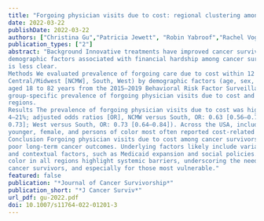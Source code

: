 ```yaml
---
title: "Forgoing physician visits due to cost: regional clustering among cancer survivors by age, sex, and race/ethnicity"
date: 2022-03-22
publishDate: 2022-03-22
authors: ["Christina Gu","Patricia Jewett", "Robin Yabroof","Rachel Vogel","Helen Parsons","Ronald Gangnon", "Himal Purani","Anne Blaes"]
publication_types: ["2"]
abstract: "Background Innovative treatments have improved cancer survival but also increased financial hardship for patients. While
demographic factors associated with financial hardship among cancer survivors are known in the USA, the role of geography
is less clear.
Methods We evaluated prevalence of forgoing care due to cost within 12 months by US Census region (Northeast, North
Central/Midwest [NCMW], South, West) by demographic factors (age, sex, race/ethnicity) among 217,981 cancer survivors
aged 18 to 82 years from the 2015–2019 Behavioral Risk Factor Surveillance System survey. We summarized region- and
group-specific prevalence of forgoing physician visits due to cost and used multilevel logistic regression models to compare
regions.
Results The prevalence of forgoing physician visits due to cost was highest in the South (aged < 65 years: 19–38%; aged ≥ 65:
4–21%; adjusted odds ratios [OR], NCMW versus South, OR: 0.63 [0.56–0.71]; Northeast versus South, OR: 0.63 [0.55–
0.73]; West versus South, OR: 0.73 [0.64–0.84]). Across the USA, including regions with broad Medicaid expansion,
younger, female, and persons of color most often reported cost-related forgoing physician visits.
Conclusion Forgoing physician visits due to cost among cancer survivors is regionally clustered, raising concerns for concentrated
poor long-term cancer outcomes. Underlying factors likely include variation in regional population compositions
and contextual factors, such as Medicaid expansion and social policies. Disproportionate cost burden among survivors of
color in all regions highlight systemic barriers, underscoring the need to improve access to the entire spectrum of care for
cancer survivors, and especially for those most vulnerable."
featured: false
publication: "*Journal of Cancer Survivorship*"
publication_short: "*J Cancer Surviv*"
url_pdf: gu-2022.pdf
doi: 10.1007/s11764-022-01201-3
---
```


